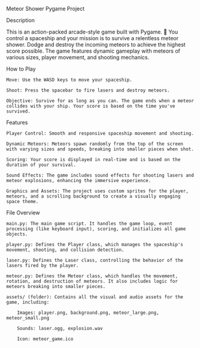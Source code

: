 Meteor Shower Pygame Project

Description

This is an action-packed arcade-style game built with Pygame. 🚀 You control a spaceship and your mission is to survive a relentless meteor shower. Dodge and destroy the incoming meteors to achieve the highest score possible. The game features dynamic gameplay with meteors of various sizes, player movement, and shooting mechanics.

How to Play

    Move: Use the WASD keys to move your spaceship.

    Shoot: Press the spacebar to fire lasers and destroy meteors.

    Objective: Survive for as long as you can. The game ends when a meteor collides with your ship. Your score is based on the time you've survived.

Features

    Player Control: Smooth and responsive spaceship movement and shooting.

    Dynamic Meteors: Meteors spawn randomly from the top of the screen with varying sizes and speeds, breaking into smaller pieces when shot.

    Scoring: Your score is displayed in real-time and is based on the duration of your survival.

    Sound Effects: The game includes sound effects for shooting lasers and meteor explosions, enhancing the immersive experience.

    Graphics and Assets: The project uses custom sprites for the player, meteors, and a scrolling background to create a visually engaging space theme.

File Overview

    main.py: The main game script. It handles the game loop, event processing (like keyboard input), scoring, and initializes all game objects.

    player.py: Defines the Player class, which manages the spaceship's movement, shooting, and collision detection.

    laser.py: Defines the Laser class, controlling the behavior of the lasers fired by the player.

    meteor.py: Defines the Meteor class, which handles the movement, rotation, and destruction of meteors. It also includes logic for meteors breaking into smaller pieces.

    assets/ (folder): Contains all the visual and audio assets for the game, including:

        Images: player.png, background.png, meteor_large.png, meteor_small.png

        Sounds: laser.ogg, explosion.wav

        Icon: meteor_game.ico
